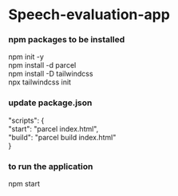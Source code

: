 # Speech-evaluation-app

### npm packages to be installed
npm init -y <br />
npm install -d parcel <br />
npm install -D tailwindcss <br />
npx tailwindcss init

### update package.json
"scripts": {<br />
	"start": "parcel index.html",<br />
	"build": "parcel build index.html"<br />
	}
### to run the application
npm start
